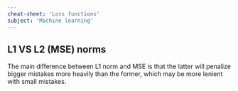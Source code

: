 ```yaml
---
cheat-sheet: 'Loss functions'
subject: 'Machine learning'
---
```


## L1 VS L2 (MSE) norms

The main difference between L1 norm and MSE is that the latter will penalize bigger mistakes more heavily than the former, which may be more lenient with small mistakes.